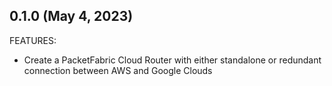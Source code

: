 ## 0.1.0  (May 4, 2023)

FEATURES:

* Create a PacketFabric Cloud Router with either standalone or redundant connection between AWS and Google Clouds
